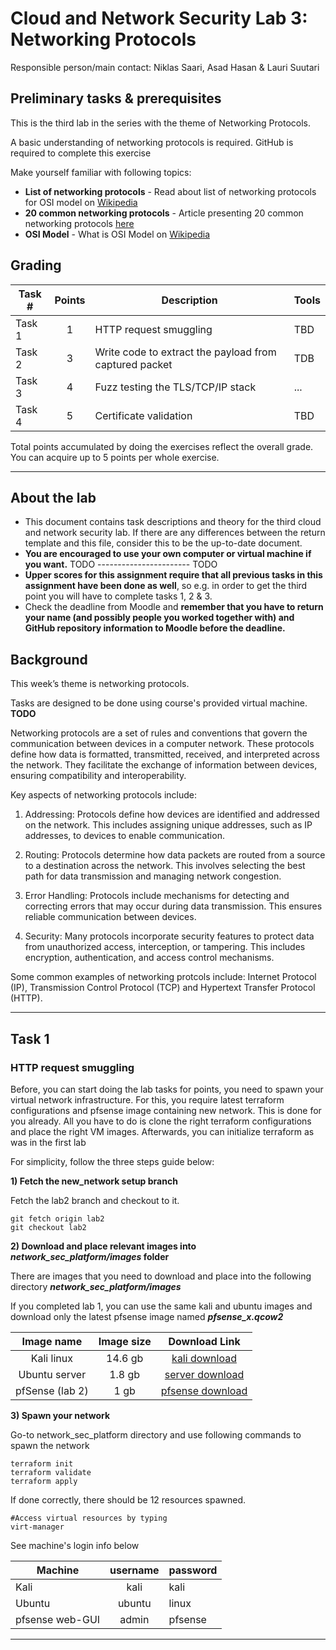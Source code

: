 Cloud and Network Security Lab 3: Networking Protocols
====

Responsible person/main contact: Niklas Saari, Asad Hasan & Lauri Suutari

## Preliminary tasks & prerequisites

This is the third lab in the series with the theme of Networking Protocols. 

A basic understanding of networking protocols is required. GitHub is required to complete this exercise

Make yourself familiar with following topics:


* **List of networking protocols** - Read about list of networking protocols for OSI model on [Wikipedia](https://en.wikipedia.org/wiki/List_of_network_protocols_(OSI_model))
* **20 common networking protocols** - Article presenting 20 common networking protocols [here](https://medium.com/@rajeshmamuddu/20-different-network-protocols-commonly-used-in-networking-e98cab90d18d)
* **OSI Model** - What is OSI Model on [Wikipedia](https://en.wikipedia.org/wiki/OSI_model)


## Grading

<!-- <details><summary>Details</summary> -->

Task #|Points|Description|Tools
-----|:---:|-----------|-----
Task 1 | 1 | HTTP request smuggling | TBD
Task 2 | 3 | Write code to extract the payload from captured packet | TDB
Task 3 | 4 | Fuzz testing the TLS/TCP/IP stack| ...
Task 4 | 5 | Certificate validation | TBD



Total points accumulated by doing the exercises reflect the overall grade. You can acquire up to 5 points per whole exercise.
<!-- </details> -->

---


## About the lab

* This document contains task descriptions and theory for the third cloud and network security lab. If there are any differences between the return template and this file, consider this to be the up-to-date document.
* **You are encouraged to use your own computer or virtual machine if you want.** TODO ----------------------- TODO
* __Upper scores for this assignment require that all previous tasks in this assignment have been done as well__, so e.g. in order to get the third point you will have to complete tasks 1, 2 & 3.
* Check the deadline from Moodle and __remember that you have to return your name (and possibly people you worked together with) and GitHub repository information to Moodle before the deadline.__


## Background

This week’s theme is networking protocols.

Tasks are designed to be done using course's provided virtual machine. **TODO**

Networking protocols are a set of rules and conventions that govern the communication between devices in a computer network. These protocols define how data is formatted, transmitted, received, and interpreted across the network. They facilitate the exchange of information between devices, ensuring compatibility and interoperability.

Key aspects of networking protocols include:

1) Addressing: Protocols define how devices are identified and addressed on the network. This includes assigning unique addresses, such as IP addresses, to devices to enable communication.

2) Routing: Protocols determine how data packets are routed from a source to a destination across the network. This involves selecting the best path for data transmission and managing network congestion.

3) Error Handling: Protocols include mechanisms for detecting and correcting errors that may occur during data transmission. This ensures reliable communication between devices.

4) Security: Many protocols incorporate security features to protect data from unauthorized access, interception, or tampering. This includes encryption, authentication, and access control mechanisms.

Some common examples of networking protcols include: Internet Protocol (IP), Transmission Control Protocol (TCP) and Hypertext Transfer Protocol (HTTP).


---

## Task 1

### HTTP request smuggling

Before, you can start doing the lab tasks for points, you need to spawn your virtual network infrastructure. For this, you require latest terraform configurations and pfsense image
containing new network. This is done for you already. All you have to do is clone the right terraform configurations and place the right VM images. Afterwards, you can initialize terraform as was in the first lab

For simplicity, follow the three steps guide below:

**1) Fetch the new_network setup branch**

Fetch the lab2 branch and checkout to it.
```
git fetch origin lab2
git checkout lab2
```

**2) Download and place relevant images into _network_sec_platform/images_ folder**

There are images that you need to download and place into the following directory _**network_sec_platform/images**_

If you completed lab 1, you can use the same kali and ubuntu images and download only the latest pfsense image named _**pfsense_x.qcow2**_

Image name|Image size|Download Link
:-:|:-:|:-:
Kali linux | 14.6 gb | [kali download](https://a3s.fi/swift/v1/AUTH_d797295bcbc24cec98686c41a8e16ef5/CloudAndNetworkSecurity/kali-linux-2023.4-qemu-amd64.zip)
Ubuntu server | 1.8 gb | [server download](https://a3s.fi/swift/v1/AUTH_d797295bcbc24cec98686c41a8e16ef5/CloudAndNetworkSecurity/ubuntu_server.qcow2)
pfSense (lab 2) | 1 gb | [pfsense download](https://a3s.fi/swift/v1/AUTH_d797295bcbc24cec98686c41a8e16ef5/CloudAndNetworkSecurity/pfsense_x.qcow2)

**3) Spawn your network**

Go-to network_sec_platform directory and use following commands to spawn the network

```
terraform init
terraform validate
terraform apply
```
If done correctly, there should be 12 resources spawned.

```
#Access virtual resources by typing
virt-manager
```
See machine's login info below 

Machine|username|password
-----|:---:|-----------
Kali| kali| kali
Ubuntu | ubuntu | linux
pfsense web-GUI | admin | pfsense

---
